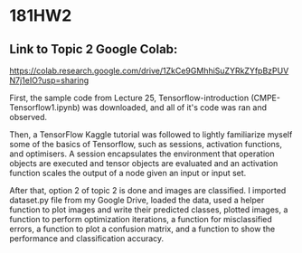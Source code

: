 # 181HW2

## Link to Topic 2 Google Colab:
https://colab.research.google.com/drive/1ZkCe9GMhhiSuZYRkZYfpBzPUVN7j1eIO?usp=sharing

First, the sample code from Lecture 25, Tensorflow-introduction (CMPE-Tensorflow1.ipynb) was downloaded, and all of it's code was ran and observed.

Then, a TensorFlow Kaggle tutorial was followed to lightly familiarize myself some of the basics of Tensorflow, such as sessions, activation functions, and optimisers. A session encapsulates the environment that operation objects are executed and tensor objects are evaluated and an activation function scales the output of a node given an input or input set.

After that, option 2 of topic 2 is done and images are classified. I imported dataset.py file from my Google Drive, loaded the data, used a helper function to plot images and write their predicted classes, plotted images, a function to perform optimization iterations, a function for misclassified errors, a function to plot a confusion matrix, and a function to show the performance and classification accuracy.
